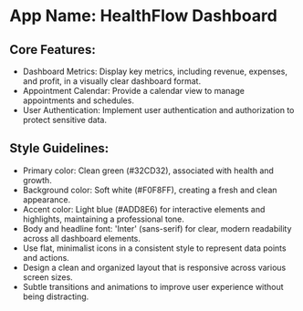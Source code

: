 # **App Name**: HealthFlow Dashboard

## Core Features:

- Dashboard Metrics: Display key metrics, including revenue, expenses, and profit, in a visually clear dashboard format.
- Appointment Calendar: Provide a calendar view to manage appointments and schedules.
- User Authentication: Implement user authentication and authorization to protect sensitive data.

## Style Guidelines:

- Primary color: Clean green (#32CD32), associated with health and growth.
- Background color: Soft white (#F0F8FF), creating a fresh and clean appearance.
- Accent color: Light blue (#ADD8E6) for interactive elements and highlights, maintaining a professional tone.
- Body and headline font: 'Inter' (sans-serif) for clear, modern readability across all dashboard elements.
- Use flat, minimalist icons in a consistent style to represent data points and actions.
- Design a clean and organized layout that is responsive across various screen sizes.
- Subtle transitions and animations to improve user experience without being distracting.